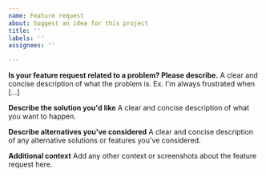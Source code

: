 ```yaml
---
name: Feature request
about: Suggest an idea for this project
title: ''
labels: ''
assignees: ''

---
```


<!-- CAUTION: Before you file a feature request, is it specific this repository? If not, please file the future request in the original repo. I will pick it up, if I think it is useful. I will also pick it up, when the original repository implements it, eventually. -->

**Is your feature request related to a problem? Please describe.**
A clear and concise description of what the problem is. Ex. I'm always frustrated when [...]

**Describe the solution you'd like**
A clear and concise description of what you want to happen.

**Describe alternatives you've considered**
A clear and concise description of any alternative solutions or features you've considered.

**Additional context**
Add any other context or screenshots about the feature request here.
